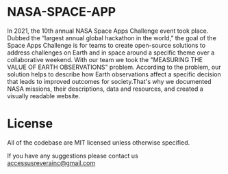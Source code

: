 # NASA-SPACE-APP
In 2021, the 10th annual NASA Space Apps Challenge event took place. Dubbed the “largest annual global hackathon in the world,” the goal of the Space Apps Challenge is for teams to create open-source solutions to address challenges on Earth and in space around a specific theme over a collaborative weekend.
With our team we took the "MEASURING THE VALUE OF EARTH OBSERVATIONS" problem. According to the problem, our solution helps to describe how Earth observations affect a specific decision that leads to improved outcomes for society.That's why we documented NASA missions, their descriptions, data and resources, and created a visually readable website.

# License
All of the codebase are MIT licensed unless otherwise specified.

If you have any suggestions please contact us accessusreverainc@gmail.com
